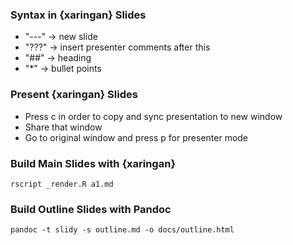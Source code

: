 
### Syntax in {xaringan} Slides

* "---" -> new slide
* "???" -> insert presenter comments after this
* "##" -> heading
* "*" -> bullet points

### Present {xaringan} Slides

* Press c in order to copy and sync presentation to new window 
* Share that window
* Go to original window and press p for presenter mode

### Build Main Slides with {xaringan}

```
rscript _render.R a1.md
```

### Build Outline Slides with Pandoc

```
pandoc -t slidy -s outline.md -o docs/outline.html
```